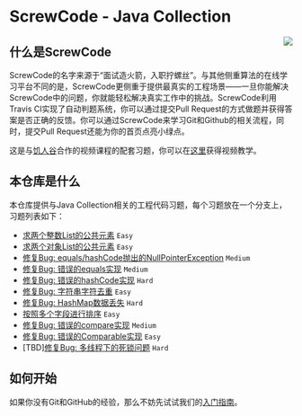 # ScrewCode - Java Collection

<img align="right" src="https://avatars3.githubusercontent.com/u/45724054">

## 什么是ScrewCode

ScrewCode的名字来源于“面试造火箭，入职拧螺丝”。与其他侧重算法的在线学习平台不同的是，ScrewCode更侧重于提供最真实的工程场景——一旦你能解决ScrewCode中的问题，你就能轻松解决真实工作中的挑战。ScrewCode利用Travis CI实现了自动判题系统，你可以通过提交Pull Request的方式做题并获得答案是否正确的反馈。你可以通过ScrewCode来学习Git和Github的相关流程，同时，提交Pull Request还能为你的首页点亮小绿点。

这是与[饥人谷](https://xiedaimala.com)合作的视频课程的配套习题，你可以在[这里](https://xiedaimala.com/courses/67ce674c-180e-4ae3-a799-19a22c0f8908)获得视频教学。

## 本仓库是什么

本仓库提供与Java Collection相关的工程代码习题，每个习题放在一个分支上，习题列表如下：

- [求两个整数List的公共元素](https://github.com/screwcode/JavaCollection/tree/CommonElementsInIntegerList) `Easy` 
- [求两个对象List的公共元素](https://github.com/screwcode/JavaCollection/tree/CommonElementsInObjectList) `Easy` 
- [修复Bug: equals/hashCode抛出的NullPointerException](https://github.com/screwcode/JavaCollection/tree/FixEqualsHashCodeNPE) `Medium` 
- [修复Bug: 错误的equals实现](https://github.com/screwcode/JavaCollection/tree/FixEqualsBug) `Medium` 
- [修复Bug: 错误的hashCode实现](https://github.com/screwcode/JavaCollection/tree/FixHashCodeBug) `Hard` 
- [修复Bug: 字符串字符去重](https://github.com/screwcode/JavaCollection/tree/RemoveDuplicateCharsInString) `Easy` 
- [修复Bug: HashMap数据丢失](https://github.com/screwcode/JavaCollection/tree/MissingDataInHashMap) `Hard` 
- [按照多个字段进行排序](https://github.com/screwcode/JavaCollection/tree/SortByMultipleFields) `Easy` 
- [修复Bug: 错误的compare实现](https://github.com/screwcode/JavaCollection/tree/FixCompareBug) `Medium` 
- [修复Bug: 错误的Comparable实现](https://github.com/screwcode/JavaCollection/tree/FixComparableBug) `Easy` 
- [TBD][修复Bug: 多线程下的死锁问题](https://github.com/screwcode/JavaCollection/tree/FixMultithreadDeadlock) `Hard` 

## 如何开始

如果你没有Git和GitHub的经验，那么不妨先试试我们的[入门指南](https://github.com/screwcode/SumOfTwoIntegers#%E5%A6%82%E4%BD%95%E5%BC%80%E5%A7%8B)。
